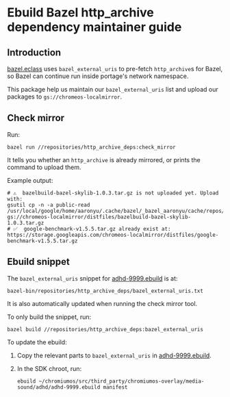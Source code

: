 # Ebuild Bazel http_archive dependency maintainer guide

## Introduction

[bazel.eclass] uses `bazel_external_uris` to pre-fetch `http_archive`s for
Bazel, so Bazel can continue run inside portage's network namespace.

This package help us maintain our `bazel_external_uris` list and upload
our packages to `gs://chromeos-localmirror`.

## Check mirror

Run:

```
bazel run //repositories/http_archive_deps:check_mirror
```

It tells you whether an `http_archive` is already mirrored, or prints the command
to upload them.

Example output:

```
# ⚠️  bazelbuild-bazel-skylib-1.0.3.tar.gz is not uploaded yet. Upload with:
gsutil cp -n -a public-read /usr/local/google/home/aaronyu/.cache/bazel/_bazel_aaronyu/cache/repos/v1/content_addressable/sha256/1c531376ac7e5a180e0237938a2536de0c54d93f5c278634818e0efc952dd56c/file gs://chromeos-localmirror/distfiles/bazelbuild-bazel-skylib-1.0.3.tar.gz
# ✅  google-benchmark-v1.5.5.tar.gz already exist at: https://storage.googleapis.com/chromeos-localmirror/distfiles/google-benchmark-v1.5.5.tar.gz
```

## Ebuild snippet

The `bazel_external_uris` snippet for [adhd-9999.ebuild] is at:

```
bazel-bin/repositories/http_archive_deps/bazel_external_uris.txt
```

It is also automatically updated when running the check mirror tool.

To only build the snippet, run:

```
bazel build //repositories/http_archive_deps:bazel_external_uris
```

To update the ebuild:

1.  Copy the relevant parts to `bazel_external_uris` in [adhd-9999.ebuild].
2.  In the SDK chroot, run:

    ```
    ebuild ~/chromiumos/src/third_party/chromiumos-overlay/media-sound/adhd/adhd-9999.ebuild manifest
    ```

[bazel.eclass]: https://source.chromium.org/chromiumos/chromiumos/codesearch/+/main:src/third_party/portage-stable/eclass/bazel.eclass
[adhd-9999.ebuild]: https://source.chromium.org/chromiumos/chromiumos/codesearch/+/main:src/third_party/chromiumos-overlay/media-sound/adhd/adhd-9999.ebuild
